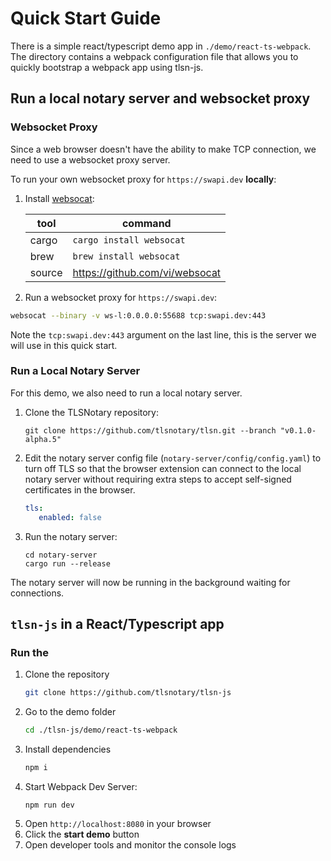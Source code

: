 # Quick Start Guide

There is a simple react/typescript demo app in `./demo/react-ts-webpack`. The directory contains a webpack configuration file that allows you to quickly bootstrap a webpack app using tlsn-js. 

## Run a local notary server and websocket proxy

### Websocket Proxy <a name="proxy"></a>

Since a web browser doesn't have the ability to make TCP connection, we need to use a websocket proxy server.

To run your own websocket proxy for `https://swapi.dev` **locally**:

1. Install [websocat](https://github.com/vi/websocat):

    | tool   | command                       |
    |--------|-------------------------------|
    | cargo  | `cargo install websocat`      |
    | brew   | `brew install websocat`       |
    | source | https://github.com/vi/websocat|

2. Run a websocket proxy for `https://swapi.dev`:
```sh
websocat --binary -v ws-l:0.0.0.0:55688 tcp:swapi.dev:443
```

Note the `tcp:swapi.dev:443` argument on the last line, this is the server we will use in this quick start.

### Run a Local Notary Server <a name="local-notary"></a>

For this demo, we also need to run a local notary server.

1. Clone the TLSNotary repository:
   ```shell
   git clone https://github.com/tlsnotary/tlsn.git --branch "v0.1.0-alpha.5"
   ```
2. Edit the notary server config file (`notary-server/config/config.yaml`) to turn off TLS so that the browser extension can connect to the local notary server without requiring extra steps to accept self-signed certificates in the browser.
   ```yaml
   tls:
      enabled: false
   ```
3. Run the notary server:
   ```shell
   cd notary-server
   cargo run --release
   ```

The notary server will now be running in the background waiting for connections.

## `tlsn-js` in a React/Typescript app

### Run the
1. Clone the repository
    ```sh
    git clone https://github.com/tlsnotary/tlsn-js
    ```
2. Go to the demo folder
    ```sh
    cd ./tlsn-js/demo/react-ts-webpack
    ```
3. Install dependencies
    ```sh
    npm i
    ```
4. Start Webpack Dev Server:
    ```
    npm run dev
    ```
5. Open `http://localhost:8080` in your browser
6. Click the **start demo** button
7. Open developer tools and monitor the console logs
